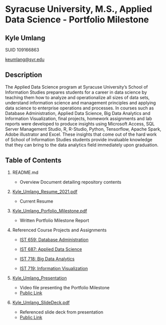 # Syracuse University, M.S., Applied Data Science - Portfolio Milestone
## Kyle Umlang

SUID 109166863

keumlang@syr.edu

## Description

The Applied Data Science program at Syracuse University’s School of Information Studies prepares students for a career in data science by teaching them how to analyze and operationalize all sizes of data sets, understand information science and management principles and applying data science to enterprise operations and processes. In courses such as Database Administration, Applied Data Science, Big Data Analytics and Information Visualization, final projects, homework assignments and lab reports were developed to produce insights using Microsoft Access, SQL Server Management Studio, R, R-Studio, Python, Tensorflow, Apache Spark, Adobe illustrator and Excel. These insights that come out of the hard work of School of Information Studies students provide invaluable knowledge that they can bring to the data analytics field immediately upon graduation.

## Table of Contents

1. README.md 
    - Overview Document detailing repository contents

2. [Kyle_Umlang_Resume_2021.pdf](https://github.com/kyleumlang/MSADS-Portfolio/blob/main/Kyle_Umlang_Resume_2021.pdf)
    - Current Resume

3. [Kyle_Umlang_Porfolio_Milestone.pdf](https://github.com/kyleumlang/MSADS-Portfolio/blob/main/Kyle_Umlang_Porfolio_Milestone.pdf)
    - Written Portfolio Milestone Report

4. Referenced Course Projects and Assignments
    * [IST 659: Database Administration](https://github.com/kyleumlang/MSADS-Portfolio/tree/main/IST%20659%20Database%20Management)
    
    * [IST 687: Applied Data Science](https://github.com/kyleumlang/MSADS-Portfolio/tree/main/IST%20687%20Applied%20Data%20Science)
    
    * [IST 718: Big Data Analytics](https://github.com/kyleumlang/MSADS-Portfolio/tree/main/IST%20718%20Big%20Data%20Analytics)
   
    * [IST 719: Information Visualization](https://github.com/kyleumlang/MSADS-Portfolio/tree/main/IST%20719%20Information%20Visualization)
  
5. [Kyle_Umlang_Presentation](https://github.com/SLPeoples/MSADS_Portfolio/blob/master/SamuelPeoplesPortfolioPresentation.mp4)
    - Video file presenting the Portfolio Milestone
    - [Public Link]()

6. [Kyle_Umlang_SlideDeck.pdf](https://github.com/kyleumlang/MSADS-Portfolio/blob/main/Kyle_Umlang_Porfolio_Milestone.pdf)
    - Referenced slide deck from presentation
    - [Public Link](https://drive.google.com/file/d/15i6MQvy_nY3jKrSAFohvWBmQmWyN4yHa/view?usp=sharing)
